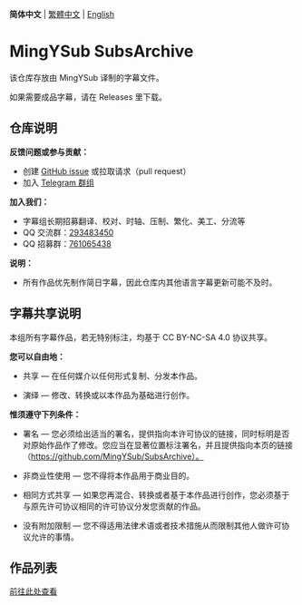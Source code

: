 **简体中文** | [繁體中文](README_zh-TW.md) | [English](README_en.md)

# MingYSub SubsArchive

该仓库存放由 MingYSub 译制的字幕文件。

如果需要成品字幕，请在 Releases 里下载。

## 仓库说明

**反馈问题或参与贡献：**

- 创建 [GitHub issue](https://github.com/MingYSub/SubsArchive/issues) 或拉取请求（pull request）
- 加入 [Telegram 群组](https://t.me/MingYSub)

**加入我们：**

- 字幕组长期招募翻译、校对、时轴、压制、繁化、美工、分流等
- QQ 交流群：[293483450](https://qm.qq.com/q/6Si4fglFLO)
- QQ 招募群：[761065438](https://qm.qq.com/q/VyLCow65Q4)

**说明：**

- 所有作品优先制作简日字幕，因此仓库内其他语言字幕更新可能不及时。

## 字幕共享说明

本组所有字幕作品，若无特别标注，均基于 CC BY-NC-SA 4.0 协议共享。

**您可以自由地：**

- 共享 — 在任何媒介以任何形式复制、分发本作品。

- 演绎 — 修改、转换或以本作品为基础进行创作。

**惟须遵守下列条件：**

- 署名 — 您必须给出适当的署名，提供指向本许可协议的链接，同时标明是否对原始作品作了修改。您应当在显著位置标注署名，并且提供指向本页的链接（https://github.com/MingYSub/SubsArchive）。

- 非商业性使用 — 您不得将本作品用于商业目的。

- 相同方式共享 — 如果您再混合、转换或者基于本作品进行创作，您必须基于与原先许可协议相同的许可协议分发您贡献的作品。

- 没有附加限制 — 您不得适用法律术语或者技术措施从而限制其他人做许可协议允许的事情。

## 作品列表

[前往此处查看](https://github.com/users/MingYSub/projects/1)
